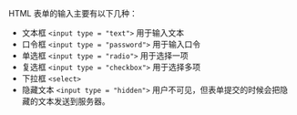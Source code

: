 HTML 表单的输入主要有以下几种：

- 文本框 `<input type = "text">` 用于输入文本
- 口令框 `<input type = "password">` 用于输入口令
- 单选框 `<input type = "radio">` 用于选择一项
- 复选框 `<input type = "checkbox">` 用于选择多项
- 下拉框 `<select>`
- 隐藏文本 `<input type = "hidden">` 用户不可见，但表单提交的时候会把隐藏的文本发送到服务器。
